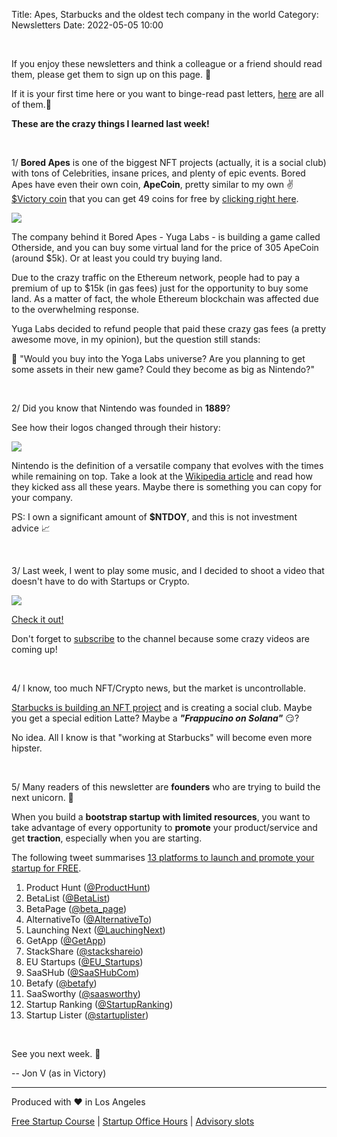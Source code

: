 Title: Apes, Starbucks and the oldest tech company in the world
Category: Newsletters 
Date: 2022-05-05 10:00

<br>

If you enjoy these newsletters and think a colleague or a friend should read them, please get them to sign up on this page. 📝

If it is your first time here or you want to binge-read past letters, [here](https://jon.io/category/newsletters) are all of them.📰

**These are the crazy things I learned last week!**

<br>

1/ **Bored Apes** is one of the biggest NFT projects (actually, it is a social club) with tons of Celebrities, insane prices, and plenty of epic events. Bored Apes have even their own coin, **ApeCoin**, pretty similar to my own ✌️ [$Victory coin](https://victory.jon.io/) that you can get 49 coins for free by [clicking right here](https://victory.jon.io/claim/ape).

![](https://sendfoxprod.b-cdn.net/media/qpPjiaFIeMjcObe6Q5oq4edn8k3VJnrREG3DzYYC16325)

The company behind it Bored Apes - Yuga Labs - is building a game called Otherside, and you can buy some virtual land for the price of 305 ApeCoin (around $5k). Or at least you could try buying land.

Due to the crazy traffic on the Ethereum network, people had to pay a premium of up to $15k (in gas fees) just for the opportunity to buy some land. As a matter of fact, the whole Ethereum blockchain was affected due to the overwhelming response.

Yuga Labs decided to refund people that paid these crazy gas fees (a pretty awesome move, in my opinion), but the question still stands:

🤔 "Would you buy into the Yoga Labs universe? Are you planning to get some assets in their new game? Could they become as big as Nintendo?"

<br>

2/ Did you know that Nintendo was founded in **1889**? 

See how their logos changed through their history:

![](https://sendfoxprod.b-cdn.net/media/DGNs5TcNrFIHWIoQ2bgyYSp1CpSpuPRn8rD9C0J716325)

Nintendo is the definition of a versatile company that evolves with the times while remaining on top. Take a look at the [Wikipedia article](https://en.wikipedia.org/wiki/Nintendo) and read how they kicked ass all these years. Maybe there is something you can copy for your company.

PS: I own a significant amount of **$NTDOY**, and this is not investment advice 📈

<br>

3/ Last week, I went to play some music, and I decided to shoot a video that doesn't have to do with Startups or Crypto.

![](https://sendfoxprod.b-cdn.net/media/ndAn5gFYZ0Y0eM6xMK2dMGfoB1RZK8JqhndOWtNi16325)

[Check it out!](https://www.youtube.com/watch?v=GyCyVFbO8Lc)

Don't forget to [subscribe](https://jon.io/youtube) to the channel because some crazy videos are coming up!

<br>

4/ I know, too much NFT/Crypto news, but the market is uncontrollable.

[Starbucks is building an NFT project](https://techcrunch.com/2022/05/04/starbucks-to-launch-nfts-this-year-offering-access-to-unique-experiences-and-benefits/) and is creating a social club. Maybe you get a special edition Latte? Maybe a _**"Frappucino on Solana"**_ 😏?

No idea. All I know is that "working at Starbucks" will become even more hipster.

<br>

5/ Many readers of this newsletter are **founders** who are trying to build the next unicorn. 🦄

When you build a **bootstrap startup with limited resources**, you want to take advantage of every opportunity to **promote** your product/service and get **traction**, especially when you are starting.

The following tweet summarises [13 platforms to launch and promote your startup for FREE](https://twitter.com/_buildd/status/1490910138089488385).

1. Product Hunt ([@ProductHunt](https://twitter.com/ProductHunt))
2. BetaList ([@BetaList](https://twitter.com/BetaList))
3. BetaPage ([@beta_page](https://twitter.com/beta_page))
4. AlternativeTo ([@AlternativeTo](https://twitter.com/AlternativeTo))
5. Launching Next ([@LauchingNext](https://twitter.com/LaunchingNext))
6. GetApp ([@GetApp](https://twitter.com/GetApp))
7. StackShare ([@stackshareio](https://twitter.com/stackshareio))
8. EU Startups ([@EU_Startups](https://twitter.com/EU_Startups))
9. SaaSHub ([@SaaSHubCom](https://twitter.com/SaaSHubCom))
10. Betafy ([@betafy](https://twitter.com/betafy))
11. SaaSworthy ([@saasworthy](https://twitter.com/saasworthy))
12. Startup Ranking ([@StartupRanking](https://twitter.com/StartupRanking))
13. Startup Lister ([@startuplister](https://twitter.com/startuplister))

<br>

See you next week. 🚀

-- Jon V (as in Victory)

---

Produced with ❤️ in Los Angeles

[Free Startup Course](https://jon.io/pages/built-to-fail) | [Startup Office Hours](https://jon.io/startup-office-hours) | [Advisory slots](https://jon.io/advisory)

